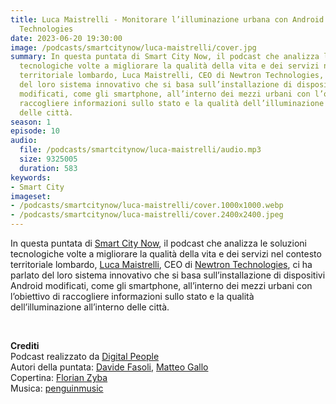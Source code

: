 ```yaml
---
title: Luca Maistrelli - Monitorare l’illuminazione urbana con Android grazie a Newtron
  Technologies
date: 2023-06-20 19:30:00
image: /podcasts/smartcitynow/luca-maistrelli/cover.jpg
summary: In questa puntata di Smart City Now, il podcast che analizza le soluzioni
  tecnologiche volte a migliorare la qualità della vita e dei servizi nel contesto
  territoriale lombardo, Luca Maistrelli, CEO di Newtron Technologies, ci ha parlato
  del loro sistema innovativo che si basa sull’installazione di dispositivi Android
  modificati, come gli smartphone, all’interno dei mezzi urbani con l’obiettivo di
  raccogliere informazioni sullo stato e la qualità dell’illuminazione all’interno
  delle città.
season: 1
episode: 10
audio:
  file: /podcasts/smartcitynow/luca-maistrelli/audio.mp3
  size: 9325005
  duration: 583
keywords:
- Smart City
imageset:
- /podcasts/smartcitynow/luca-maistrelli/cover.1000x1000.webp
- /podcasts/smartcitynow/luca-maistrelli/cover.2400x2400.jpeg
---
```


In questa puntata di [Smart City Now](https://www.smartcitynow.it/), il podcast che analizza le soluzioni tecnologiche volte a migliorare la qualità della vita e dei servizi nel contesto territoriale lombardo, [Luca Maistrelli](https://www.linkedin.com/in/lmaistrelli/), CEO di [Newtron Technologies](https://www.linkedin.com/company/newtron-technologies-srl/), ci ha parlato del loro sistema innovativo che si basa sull’installazione di dispositivi Android modificati, come gli smartphone, all’interno dei mezzi urbani con l’obiettivo di raccogliere informazioni sullo stato e la qualità dell’illuminazione all’interno delle città.

<br>

**Crediti**<br>
Podcast realizzato da [Digital People](https://w3id.org/digitalpeople)<br>
Autori della puntata: [Davide Fasoli](https://www.linkedin.com/in/davide-fasoli-2b3246179/), [Matteo Gallo](https://www.linkedin.com/in/matteo-gallo-4a5ab31a8/)<br>
Copertina: [Florian Zyba](https://www.linkedin.com/in/florian-zyba/)<br>
Musica: [penguinmusic](https://pixabay.com/users/penguinmusic-24940186/)